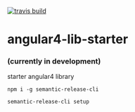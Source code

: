 [![travis build](https://img.shields.io/travis/chase2981/angular4-lib-starter.svg?style=flat-square)](https://travis-ci.org/chase2981/angular4-lib-starter)

# angular4-lib-starter 
###  (currently in development)

starter angular4 library

`npm i -g semantic-release-cli`

`semantic-release-cli setup`
